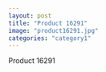 ```yaml
---
layout: post
title: "Product 16291"
image: "product16291.jpg"
categories: "category1"
---
```

Product 16291
